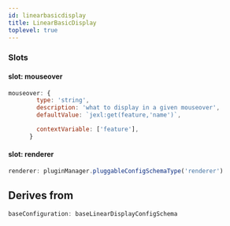 ```yaml
---
id: linearbasicdisplay
title: LinearBasicDisplay
toplevel: true
---
```


### Slots

#### slot: mouseover

```js
mouseover: {
        type: 'string',
        description: 'what to display in a given mouseover',
        defaultValue: `jexl:get(feature,'name')`,

        contextVariable: ['feature'],
      }
```

#### slot: renderer

```js
renderer: pluginManager.pluggableConfigSchemaType('renderer')
```

## Derives from

```js
baseConfiguration: baseLinearDisplayConfigSchema
```
